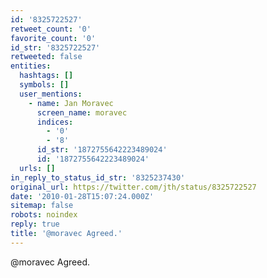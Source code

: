 ```yaml
---
id: '8325722527'
retweet_count: '0'
favorite_count: '0'
id_str: '8325722527'
retweeted: false
entities:
  hashtags: []
  symbols: []
  user_mentions:
    - name: Jan Moravec
      screen_name: moravec
      indices:
        - '0'
        - '8'
      id_str: '1872755642223489024'
      id: '1872755642223489024'
  urls: []
in_reply_to_status_id_str: '8325237430'
original_url: https://twitter.com/jth/status/8325722527
date: '2010-01-28T15:07:24.000Z'
sitemap: false
robots: noindex
reply: true
title: '@moravec Agreed.'
---
```


@moravec Agreed.